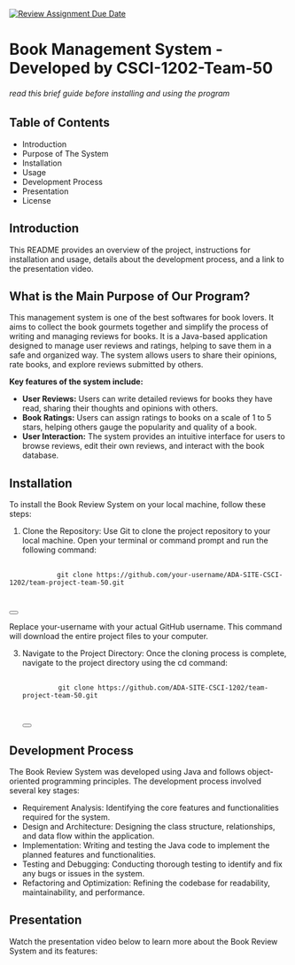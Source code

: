 [![Review Assignment Due Date](https://classroom.github.com/assets/deadline-readme-button-24ddc0f5d75046c5622901739e7c5dd533143b0c8e959d652212380cedb1ea36.svg)](https://classroom.github.com/a/4zK3HDh5)

# Book Management System - Developed by CSCI-1202-Team-50
###### read this brief guide before installing and using the program

## Table of Contents
+ Introduction
+ Purpose of The System
+ Installation
+ Usage
+ Development Process
+ Presentation
+ License

## Introduction
This README provides an overview of the project, instructions for installation and usage, details about the development process, and a link to the presentation video.

## What is the Main Purpose of Our Program?
This management system is one of the best softwares for book lovers. It aims to collect the book gourmets together and simplify the process of writing and managing reviews for books. It is a Java-based application designed to manage user reviews and ratings, helping to save them in a safe and organized way. The system allows users to share their opinions, rate books, and explore reviews submitted by others. 

**Key features of the system include:**
+ **User Reviews:** Users can write detailed reviews for books they have read, sharing their thoughts and opinions with others.
+ **Book Ratings:** Users can assign ratings to books on a scale of 1 to 5 stars, helping others gauge the popularity and quality of a book.
+ **User Interaction:** The system provides an intuitive interface for users to browse reviews, edit their own reviews, and interact with the book database.

## Installation

To install the Book Review System on your local machine, follow these steps:
1. Clone the Repository: Use Git to clone the project repository to your local machine. Open your terminal or command prompt and run the following command:
<div>
    <pre>
        <code class="language-bash" id="git-clone-code">
            git clone https://github.com/your-username/ADA-SITE-CSCI-1202/team-project-team-50.git
        </code>
    </pre>
    <button class="copy-button" data-clipboard-target="#git-clone-code"></button>
</div>

Replace your-username with your actual GitHub username. This command will download the entire project files to your computer.

3. Navigate to the Project Directory: Once the cloning process is complete, navigate to the project directory using the cd command:

   <div>
    <pre>
        <code class="language-bash" id="git-clone-code">
            git clone https://github.com/ADA-SITE-CSCI-1202/team-project-team-50.git
        </code>
    </pre>
    <button class="copy-button" data-clipboard-target="#git-clone-code"></button>
</div>



## Development Process

The Book Review System was developed using Java and follows object-oriented programming principles. The development process involved several key stages:

+ Requirement Analysis: Identifying the core features and functionalities required for the system.
+ Design and Architecture: Designing the class structure, relationships, and data flow within the application.
+ Implementation: Writing and testing the Java code to implement the planned features and functionalities.
+ Testing and Debugging: Conducting thorough testing to identify and fix any bugs or issues in the system.
+ Refactoring and Optimization: Refining the codebase for readability, maintainability, and performance.


## Presentation

Watch the presentation video below to learn more about the Book Review System and its features:

